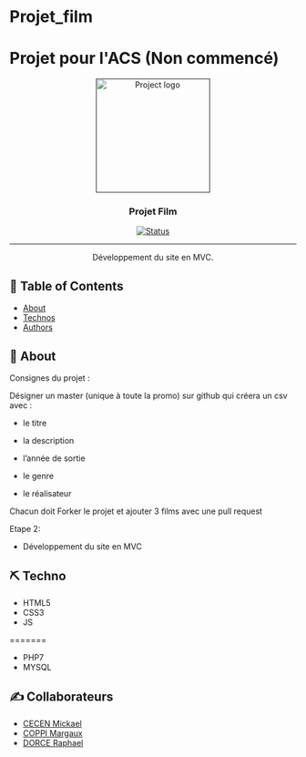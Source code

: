 
# Projet_film
Projet pour l'ACS (Non commencé)
=======


<p align="center">
  <a href="" rel="noopener">
 <img width=200px height=200px src="https://mickaelc.promo-66.codeur.online/projet_film/projet_film/contenu_protégé/assets/images/favicon.svg" alt="Project logo"></a>
</p>

<h3 align="center">Projet Film</h3>

<div align="center">

  [![Status](https://img.shields.io/badge/status-finished-success.svg)]() 

</div>

---

<p align="center"> Développement du site en MVC.
    <br> 
</p>

## 📝 Table of Contents
- [About](#about)
- [Technos](#built_using)
- [Authors](#authors)

## 🧐 About <a name = "about"></a>
Consignes du projet : 

Désigner un master (unique à toute la promo) sur github qui créera un csv avec :

* le titre

* la description

* l’année de sortie

* le genre

* le réalisateur

Chacun doit Forker le projet et ajouter 3 films avec une pull request

Etape 2:

* Développement du site en MVC



## ⛏️ Techno <a name = "built_using"></a>
* HTML5
* CSS3
* JS

=======
* PHP7
* MYSQL

## ✍️ Collaborateurs <a name = "authors"></a>


* [CECEN Mickael](https://github.com/MickaelCe)
* [COPPI Margaux](https://github.com/margauxc25)
* [DORCE Raphael](https://github.com/DorceRaphael)
